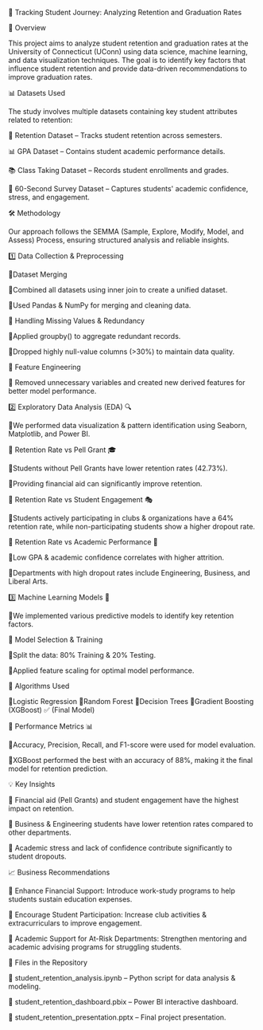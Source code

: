 📌 Tracking Student Journey: Analyzing Retention and Graduation Rates



📌 Overview



This project aims to analyze student retention and graduation rates at the University of Connecticut (UConn) using data science, machine learning, and data visualization techniques. The goal is to identify key factors that influence student retention and provide data-driven recommendations to improve graduation rates.




📊 Datasets Used


The study involves multiple datasets containing key student attributes related to retention:

📁 Retention Dataset – Tracks student retention across semesters.



📊 GPA Dataset – Contains student academic performance details.



📚 Class Taking Dataset – Records student enrollments and grades.



📜 60-Second Survey Dataset – Captures students' academic confidence, stress, and engagement.



🛠 Methodology


Our approach follows the SEMMA (Sample, Explore, Modify, Model, and Assess) Process, ensuring structured analysis and reliable insights.

1️⃣ Data Collection & Preprocessing


 🔹Dataset Merging

🔹Combined all datasets using inner join to create a unified dataset.



🔹Used Pandas & NumPy for merging and cleaning data.



🔹 Handling Missing Values & Redundancy

🔹Applied groupby() to aggregate redundant records.


🔹Dropped highly null-value columns (>30%) to maintain data quality.


🔹 Feature Engineering

🔹 Removed unnecessary variables and created new derived features for better model performance.


2️⃣ Exploratory Data Analysis (EDA) 🔍


🔹We performed data visualization & pattern identification using Seaborn, Matplotlib, and Power BI.

🔹 Retention Rate vs Pell Grant 🎓

🔹Students without Pell Grants have lower retention rates (42.73%).


🔹Providing financial aid can significantly improve retention.


🔹 Retention Rate vs Student Engagement 🎭

🔹Students actively participating in clubs & organizations have a 64% retention rate, while non-participating students show a higher dropout rate.


🔹 Retention Rate vs Academic Performance 📖

🔹Low GPA & academic confidence correlates with higher attrition.


🔹Departments with high dropout rates include Engineering, Business, and Liberal Arts.


3️⃣ Machine Learning Models 🤖


🔹We implemented various predictive models to identify key retention factors.



🔹 Model Selection & Training

🔹Split the data: 80% Training & 20% Testing.


🔹Applied feature scaling for optimal model performance.


🔹 Algorithms Used

🔹Logistic Regression
🔹Random Forest
🔹Decision Trees
🔹Gradient Boosting (XGBoost) ✅ (Final Model)


🔹 Performance Metrics 📊

🔹Accuracy, Precision, Recall, and F1-score were used for model evaluation.

🔹XGBoost performed the best with an accuracy of 88%, making it the final model for retention prediction.







💡 Key Insights


📌 Financial aid (Pell Grants) and student engagement have the highest impact on retention.


📌 Business & Engineering students have lower retention rates compared to other departments.


📌 Academic stress and lack of confidence contribute significantly to student dropouts.





📈 Business Recommendations


🚀 Enhance Financial Support: Introduce work-study programs to help students sustain education expenses.


🚀 Encourage Student Participation: Increase club activities & extracurriculars to improve engagement.


🚀 Academic Support for At-Risk Departments: Strengthen mentoring and academic advising programs for struggling students.





📂 Files in the Repository


📌 student_retention_analysis.ipynb – Python script for data analysis & modeling.


📌 student_retention_dashboard.pbix – Power BI interactive dashboard.


📌 student_retention_presentation.pptx – Final project presentation.
